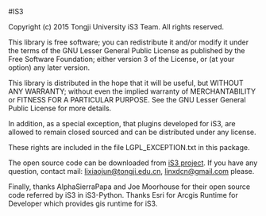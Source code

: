 #IS3

Copyright (c) 2015 Tongji University iS3 Team. All rights reserved.

This library is free software; you can redistribute it and/or modify it under the terms of the GNU Lesser General Public License as published by the Free Software Foundation; either version 3 of the License, or (at your option) any later version.

This library is distributed in the hope that it will be useful, but WITHOUT ANY WARRANTY; without even the implied warranty of MERCHANTABILITY or FITNESS FOR A PARTICULAR PURPOSE. See the GNU Lesser General Public License for more details.

In addition, as a special exception, that plugins developed for iS3, are allowed to remain closed sourced and can be distributed under any license.

These rights are included in the file LGPL_EXCEPTION.txt in this package.

The open source code can be downloaded from [iS3 project](https://github.com/iS3-Project/iS3). If you have any question, contact mail: <lixiaojun@tongji.edu.cn>, <linxdcn@gmail.com> please.

Finally, thanks AlphaSierraPapa and Joe Moorhouse for their open source code referred by iS3 in iS3-Python. Thanks Esri for Arcgis Runtime for Developer which provides gis runtime for iS3.

